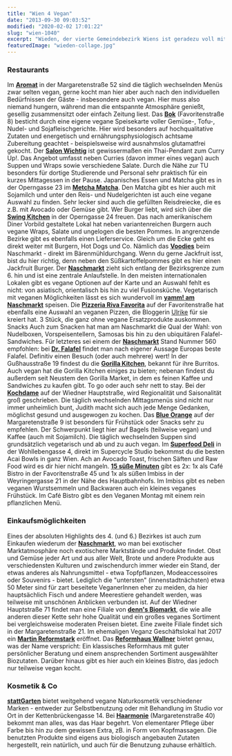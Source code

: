 ```yaml
---
title: "Wien 4 Vegan"
date: "2013-09-30 09:03:52"
modified: "2020-02-02 17:01:22"
slug: "wien-1040"
excerpt: "Wieden, der vierte Gemeindebezirk Wiens ist geradezu voll mit Anlaufstellen für vegane Bedürfnisse aller Art. Neben zahlreichen Restaurants findet man allenthalben Fachgeschäfte für Naturkosmetik oder Bioläden - das große Highlight ist natürlich der Naschmarkt."
featuredImage: "wieden-collage.jpg"
---
```


### Restaurants

Im [**Aromat**](http://www.arom.at/) in der Margaretenstraße 52 sind die täglich wechselnden Menüs zwar selten vegan, gerne kocht man hier aber auch nach den individuellen Bedürfnissen der Gäste - insbesondere auch vegan. Hier muss also niemand hungern, während man die entspannte Atmosphäre genießt, gesellig zusammensitzt oder einfach Zeitung liest. Das [**Bok**](http://www.bok.co.at/) (Favoritenstraße 8) besticht durch eine eigene vegane Speisekarte voller Gemüse-, Tofu-, Nudel- und Sojafleischgerichte. Hier wird besonders auf hochqualitative Zutaten und energetisch und ernährungsphysiologisch achtsame Zubereitung geachtet - beispielsweise wird ausnahmslos glutamatfrei gekocht. Der **[Salon Wichtig](http://www.salonwichtig.com/)** ist gewissermaßen ein Thai-Pendant zum Curry Up!. Das Angebot umfasst neben Curries (davon immer eines vegan) auch Suppen und Wraps sowie verschiedene Salate. Durch die Nähe zur TU besonders für dortige Studierende und Personal sehr praktisch für ein kurzes Mittagessen in der Pause. Japanisches Essen und Matcha gibt es in der Operngasse 23 im [**Metcha Matcha**](http://www.metchamatcha.at/). Den Matcha gibt es hier auch mit Sojamilch und unter den Reis- und Nudelgerichten ist auch eine vegane Auswahl zu finden. Sehr lecker sind auch die gefüllten Reisdreiecke, die es z.B. mit Avocado oder Gemüse gibt. Wer Burger liebt, wird sich über die **[Swing Kitchen](https://www.swingkitchen.com)** in der Operngasse 24 freuen. Das nach amerikanischem Diner Vorbild gestaltete Lokal hat neben variantenreichen Burgern auch vegane Wraps, Salate und ungelogen die besten Pommes. In angrenzende Bezirke gibt es ebenfalls einen Lieferservice. Gleich um die Ecke geht es direkt weiter mit Burgern, Hot Dogs und Co. Nämlich das **[Voodies](https://www.facebook.com/sustainablevoodie)** beim Naschmarkt - direkt im Bärenmühldurchgang. Wenn du gerne Jackfruit isst, bist du hier richtig, denn neben den Süßkartoffelpommes gibt es hier einen Jackfruit Burger. Der [**Naschmarkt**](http://www.wienernaschmarkt.eu/index.html) zieht sich entlang der Bezirksgrenze zum 6. hin und ist eine zentrale Anlaufstelle. In den meisten internationalen Lokalen gibt es vegane Optionen auf der Karte und an Auswahl fehlt es nicht: von asiatisch, orientalisch bis hin zu viel Fusionsküche. Vegetarisch mit veganen Möglichkeiten lässt es sich wundervoll im [**yamm! am Naschmarkt**](http://www.yamm.at/standorte/) speisen. Die **[Pizzeria Riva Favorita](http://riva.pizza/wp-content/uploads/Riva-Favorita-Karte-Jaenner2019.pdf)** auf der Favoritenstraße hat ebenfalls eine Auswahl an veganen Pizzen, die Bloggerin [Ulrike](https://wastenothyme.com) für sie kreiert hat. 3 Stück, die ganz ohne vegane Ersatzprodukte auskommen. Snacks Auch zum Snacken hat man am Naschmarkt die Qual der Wahl: von Nudelboxen, Vorspeisentellern, Samosas bis hin zu den ubiquitären Falafel-Sandwiches. Für letzteres sei einem der [**Naschmarkt**](http://www.wienernaschmarkt.eu/index.html) Stand Nummer 560 empfohlen: bei **[Dr. Falafel](https://dr-falafel.at/)** findet man nach eigener Aussage Europas beste Falafel. Definitiv einen Besuch (oder auch mehrere) wert! In der Gußhausstraße 19 findest du die **[Gorilla Kitchen](http://www.gorillakitchen.at)**, bekannt für ihre Burritos. Auch vegan hat die Gorilla Kitchen einiges zu bieten; nebenan findest du außerdem seit Neustem den Gorilla Market, in dem es feinen Kaffee und Sandwiches zu kaufen gibt. To go oder auch sehr nett to stay. Bei der **[Kochdame](https://www.facebook.com/diekochdame/)** auf der Wiedner Hauptstraße, wird Regionalität und Saisonalität groß geschrieben. Die täglich wechselnden Mittagsmenüs sind nicht nur immer unheimlich bunt, Judith macht sich auch jede Menge Gedanken, möglichst gesund und ausgewogen zu kochen. Das **[Blue Orange](http://www.blueorange.co.at/)** auf der Margaretenstraße 9 ist besonders für Frühstück oder Snacks sehr zu empfehlen. Der Schwerpunkt liegt hier auf Bagels (teilweise vegan) und Kaffee (auch mit Sojamilch). Die täglich wechselnden Suppen sind grundsätzlich vegetarisch und ab und zu auch vegan. Im **[Superfood Deli](https://www.juicedeli.at)** in der Wohllebengasse 4, direkt im Supercycle Studio bekommst du die besten Acai Bowls in ganz Wien. Ach an Avocado Toast, frischen Säften und Raw Food wird es dir hier nicht mangeln. [**15 süße Minuten**](http://www.15suesseminuten.at/) gibt es 2x: 1x als Café Bistro in der Favoritenstraße 45 und 1x als süßen Imbiss in der Weyringergasse 21 in der Nähe des Hauptbahnhofs. Im Imbiss gibt es neben veganen Wurstsemmeln und Backwaren auch ein kleines veganes Frühstück. Im Café Bistro gibt es den Veganen Montag mit einem rein pflanzlichen Menü.

### Einkaufsmöglichkeiten

Eines der absoluten Highlights des 4. (und 6.) Bezirkes ist auch zum Einkaufen wiederum der [**Naschmarkt**](http://www.wienernaschmarkt.eu/index.html), wo man bei exotischer Marktatmosphäre noch exotischere Marktstände und Produkte findet. Obst und Gemüse jeder Art und aus aller Welt, Brote und andere Produkte aus verschiedensten Kulturen und zwischendurch immer wieder ein Stand, der etwas anderes als Nahrungsmittel - etwa Topfpflanzen, Modeaccessoires oder Souvenirs - bietet. Lediglich die "untersten" (innenstadtnächsten) etwa 50 Meter sind für zart beseitete VeganerInnen eher zu meiden, da hier hauptsächlich Fisch und andere Meerestiere gehandelt werden, was teilweise mit unschönen Anblicken verbunden ist. Auf der Wiedner Hauptstraße 71 findet man eine Filiale von **[denn's Biomarkt](http://denns-biomarkt.at/)**, die wie alle anderen dieser Kette sehr hohe Qualität und ein großes veganes Sortiment bei vergleichsweise moderaten Preisen bietet. Eine zweite Filiale findet sich in der Margaretenstraße 21. Im ehemaligen Veganz Geschäftslokal hat 2017 ein **[Martin Reformstark](https://www.reformstark.at)** eröffnet. Das **[Reformhaus Wallner](http://www.reformhaus-wallner.at/)** bietet genau, was der Name verspricht: Ein klassisches Reformhaus mit guter persönlicher Beratung und einem ansprechenden Sortiment ausgewählter Biozutaten. Darüber hinaus gibt es hier auch ein kleines Bistro, das jedoch nur teilweise vegan kocht.

### Kosmetik & Co

**[stattGarten](http://store.stattgarten.at/)** bietet weitgehend vegane Naturkosmetik verschiedener Marken - entweder zur Selbstbenutzung oder mit Behandlung im Studio vor Ort in der Kettenbrückengasse 14. Bei **[Haarmonie](http://www.haarmonie.at/)** (Margaretenstraße 40) bekommt man alles, was das Haar begehrt. Von elementarer Pflege über Farbe bis hin zu dem gewissen Extra, zB. in Form von Kopfmassagen. Die benutzten Produkte sind eigens aus biologisch angebauten Zutaten hergestellt, rein natürlich, und auch für die Benutzung zuhause erhältlich.